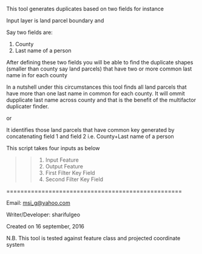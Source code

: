 This tool generates duplicates based on two fields for instance

Input layer is land parcel boundary and

Say two fields are:

1. County
2. Last name of a person



After defining these two fields you will be able to find the duplicate
shapes (smaller than county say land parcels) that have two or more common last name in for each county

In a nutshell under this circumstances this tool finds all land parcels that have more than one last name in common for each county.
It will ommit dupplicate last name across county and that is the benefit of the multifactor duplicater finder.

or

It identifies those land parcels that have common key generated by concatenating field 1 and field 2 i.e. County+Last name of a person


This script takes four inputs as below
>>1. Input Feature
>>2. Output Feature
>>3. First Filter Key Field
>>4. Second Filter Key Field




==================================================

Email: msi_g@yahoo.com

Writer/Developer: sharifulgeo

Created on 16 september, 2016

N.B. This tool is tested against feature class and projected coordinate system